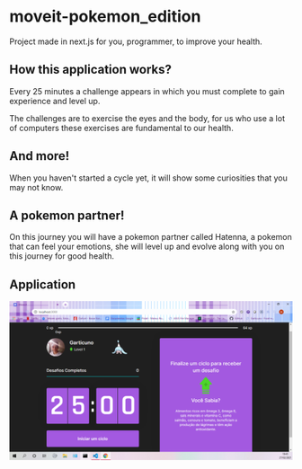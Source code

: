 # moveit-pokemon_edition

Project made in next.js for you, programmer, to improve your health.

## How this application works?

Every 25 minutes a challenge appears in which you must complete to gain experience and level up.

The challenges are to exercise the eyes and the body, for us who use a lot of computers these exercises are fundamental to our health.

## And more!

When you haven't started a cycle yet, it will show some curiosities that you may not know.

## A pokemon partner!
On this journey you will have a pokemon partner called Hatenna, a pokemon that can feel your emotions, 
she will level up and evolve along with you on this journey for good health.

## Application

![](https://github.com/GArticuno/moveit-pokemon_edition/blob/main/capa.png)
